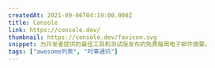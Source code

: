 ```yaml
---
createdAt: 2021-09-06T04:19:00.000Z
title: Console
link: https://console.dev/
thumbnail: https://console.dev/favicon.svg
snippet: 为开发者提供的最佳工具和测试版发布的免费每周电子邮件摘要。
tags: ["awesome列表", "时事通讯"]
---
```

